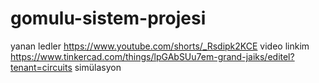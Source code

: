 # gomulu-sistem-projesi
yanan ledler
https://www.youtube.com/shorts/_Rsdipk2KCE video linkim
https://www.tinkercad.com/things/lpGAbSUu7em-grand-jaiks/editel?tenant=circuits simülasyon
